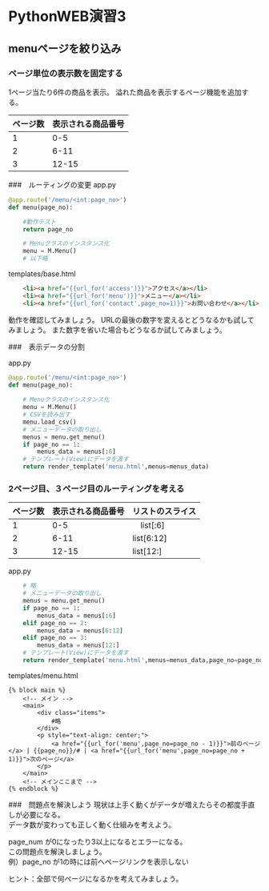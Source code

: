# PythonWEB演習3

## menuページを絞り込み

### ページ単位の表示数を固定する
1ページ当たり6件の商品を表示。
溢れた商品を表示するページ機能を追加する。

| ページ数 | 表示される商品番号 | 
| ---- | ---- |  
| 1 | 0-5 |
| 2 | 6-11 |
| 3 | 12-15 |

###　ルーティングの変更
app.py
```python
@app.route('/menu/<int:page_no>')
def menu(page_no):

    #動作テスト
    return page_no

    # Menuクラスのインスタンス化
    menu = M.Menu()
    # 以下略
```
templates/base.html
```html
    <li><a href="{{url_for('access')}}">アクセス</a></li>
    <li><a href="{{url_for('menu')}}">メニュー</a></li>
    <li><a href="{{url_for('contact',page_no=1)}}">お問い合わせ</a></li>
```

動作を確認してみましょう。
URLの最後の数字を変えるとどうなるかも試してみましょう。
また数字を省いた場合もどうなるか試してみましょう。

###　表示データの分割

app.py
```python
@app.route('/menu/<int:page_no>')
def menu(page_no):
    
    # Menuクラスのインスタンス化
    menu = M.Menu()
    # CSVを読み出す
    menu.load_csv()
    # メニューデータの取り出し
    menus = menu.get_menu()
    if page_no == 1:
        menus_data = menus[:6]
    # テンプレート(View)にデータを渡す
    return render_template('menu.html',menus=menus_data)
```
### 2ページ目、３ページ目のルーティングを考える

| ページ数 | 表示される商品番号 | リストのスライス
| ---- | ---- | ---- |   
| 1 | 0-5 |　list[:6]
| 2 | 6-11 | list[6:12]
| 3 | 12-15 | list[12:]

app.py
```python
    # 略
    # メニューデータの取り出し
    menus = menu.get_menu()
    if page_no == 1:
        menus_data = menus[:6]
    elif page_no == 2:
        menus_data = menus[6:12]
    elif page_no == 3:
        menus_data = menus[12:]
    # テンプレート(View)にデータを渡す
    return render_template('menu.html',menus=menus_data,page_no=page_no)
```
templates/menu.html
```
{% block main %}
    <!-- メイン -->
    <main>
        <div class="items">
            #略
        </div>
        <p style="text-align: center;">
            <a href="{{url_for('menu',page_no=page_no - 1)}}">前のページ</a> | {{page_no}}/# | <a href="{{url_for('menu',page_no=page_no + 1)}}">次のページ</a>
        </p>
    </main>
    <!-- メインここまで -->
{% endblock %}
```
###　問題点を解決しよう
現状は上手く動くがデータが増えたらその都度手直しが必要になる。  
データ数が変わっても正しく動く仕組みを考えよう。  

page_num が0になったり3以上になるとエラーになる。  
この問題点を解決しましょう。  
例）page_no が1の時には前へページリンクを表示しない  

ヒント：全部で何ページになるかを考えてみましょう。 